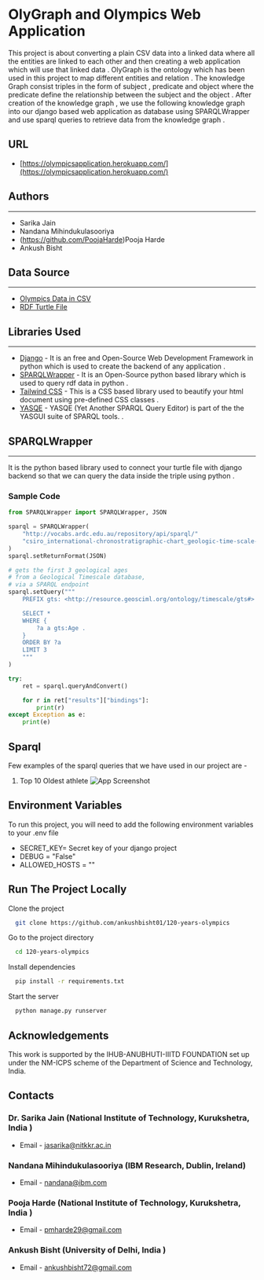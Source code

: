 
# OlyGraph and Olympics Web Application
This project is about converting a plain CSV data into a linked data where all the entities are linked to each other and then creating a web application which will use that linked data .
OlyGraph is the ontology which has been used in this project to map different entities and relation . The knowledge Graph consist triples in the form of subject , predicate and object  where the predicate define the relationship between the subject and the object . After creation of the knowledge graph , we use the following knowledge graph into our django based web application as database using SPARQLWrapper and use sparql queries to retrieve data from the knowledge graph . 
## URL

* [https://olympicsapplication.herokuapp.com/](https://olympicsapplication.herokuapp.com/)
## Authors
***
* Sarika Jain 
* Nandana Mihindukulasooriya
* (https://github.com/PoojaHarde)Pooja Harde 
* Ankush Bisht 

## Data Source
***
*   [Olympics Data in CSV](https://www.kaggle.com/datasets/heesoo37/120-years-of-olympic-history-athletes-and-results)
*   [RDF Turtle File](https://www.kaggle.com/datasets/heesoo37/120-years-of-olympic-history-athletes-and-results)


##  Libraries Used
****
* [Django](https://www.djangoproject.com/) - It is an free and Open-Source Web Development Framework in python which is used to create the backend of any application .
* [SPARQLWrapper](https://libraries.io/pypi/SPARQLWrapper) - It is an Open-Source python based library which is  used to query rdf data in python .
* [Tailwind CSS](https://tailwindcss.com/) - This is a CSS based library used to beautify your html document using pre-defined CSS classes .
* [YASQE](https://github.com/pkleef/YASGUI.YASQE) - YASQE (Yet Another SPARQL Query Editor) is part of the the YASGUI suite of SPARQL tools. .

## SPARQLWrapper
****
It is the python based library used to connect your turtle file with django backend so that we can query the data inside the triple using python .

### Sample Code
```python 
from SPARQLWrapper import SPARQLWrapper, JSON

sparql = SPARQLWrapper(
    "http://vocabs.ardc.edu.au/repository/api/sparql/"
    "csiro_international-chronostratigraphic-chart_geologic-time-scale-2020"
)
sparql.setReturnFormat(JSON)

# gets the first 3 geological ages
# from a Geological Timescale database,
# via a SPARQL endpoint
sparql.setQuery("""
    PREFIX gts: <http://resource.geosciml.org/ontology/timescale/gts#>

    SELECT *
    WHERE {
        ?a a gts:Age .
    }
    ORDER BY ?a
    LIMIT 3
    """
)

try:
    ret = sparql.queryAndConvert()

    for r in ret["results"]["bindings"]:
        print(r)
except Exception as e:
    print(e)

```




## Sparql 
Few examples of the sparql queries that we have used in our project are - 
1. Top 10 Oldest athlete 
![App Screenshot](https://i.ibb.co/ggkj2w0/1.png)

## Environment Variables
To run this project, you will need to add the following environment variables to your .env file
- SECRET_KEY= Secret key of your django project
- DEBUG = "False"
- ALLOWED_HOSTS = ""

## Run The Project Locally 
Clone the project

```bash
  git clone https://github.com/ankushbisht01/120-years-olympics
```

Go to the project directory

```bash
  cd 120-years-olympics
```

Install dependencies

```bash
  pip install -r requirements.txt
```

Start the server

```bash
  python manage.py runserver
```


## Acknowledgements
This work is supported by the IHUB-ANUBHUTI-IIITD FOUNDATION set up under the NM-ICPS scheme of the Department of Science and Technology, India.


## Contacts
### Dr. Sarika Jain  (National Institute of Technology, Kurukshetra, India ) 
-  Email - jasarika@nitkkr.ac.in

### Nandana Mihindukulasooriya (IBM Research, Dublin, Ireland) 
-  Email - nandana@ibm.com

### Pooja Harde (National Institute of Technology, Kurukshetra, India ) 
-  Email - pmharde29@gmail.com

### Ankush Bisht (University of Delhi, India ) 
-  Email - ankushbisht72@gmail.com


